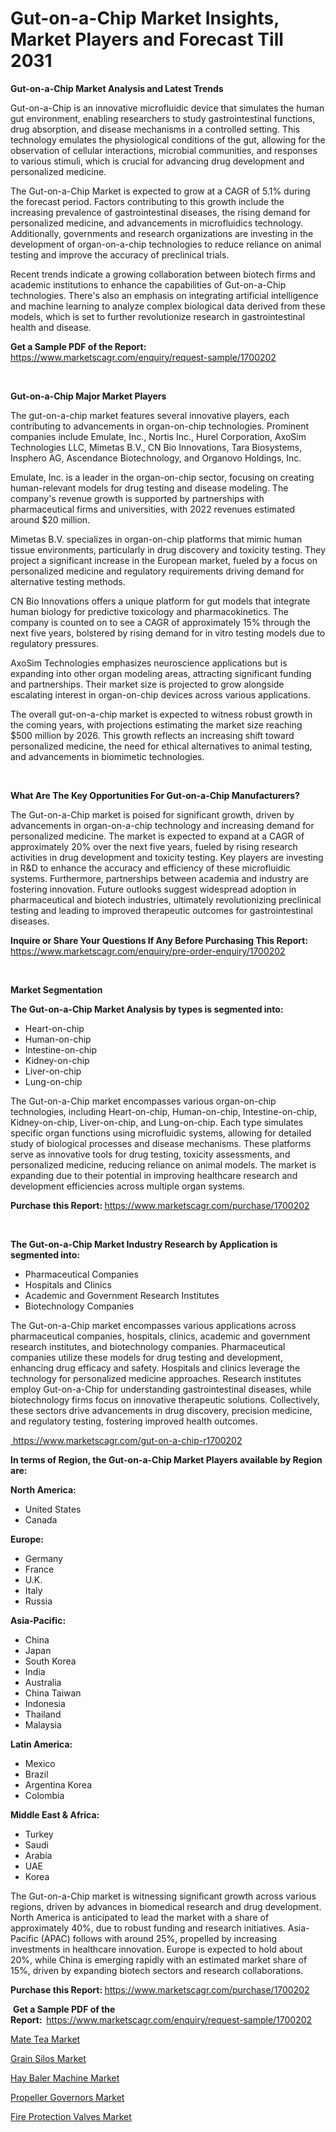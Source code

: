 <p><h1>Gut-on-a-Chip Market Insights, Market Players and Forecast Till 2031</h1></p><p><strong>Gut-on-a-Chip Market Analysis and Latest Trends</strong></p>
<p><p>Gut-on-a-Chip is an innovative microfluidic device that simulates the human gut environment, enabling researchers to study gastrointestinal functions, drug absorption, and disease mechanisms in a controlled setting. This technology emulates the physiological conditions of the gut, allowing for the observation of cellular interactions, microbial communities, and responses to various stimuli, which is crucial for advancing drug development and personalized medicine.</p><p>The Gut-on-a-Chip Market is expected to grow at a CAGR of 5.1% during the forecast period. Factors contributing to this growth include the increasing prevalence of gastrointestinal diseases, the rising demand for personalized medicine, and advancements in microfluidics technology. Additionally, governments and research organizations are investing in the development of organ-on-a-chip technologies to reduce reliance on animal testing and improve the accuracy of preclinical trials.</p><p>Recent trends indicate a growing collaboration between biotech firms and academic institutions to enhance the capabilities of Gut-on-a-Chip technologies. There's also an emphasis on integrating artificial intelligence and machine learning to analyze complex biological data derived from these models, which is set to further revolutionize research in gastrointestinal health and disease.</p></p>
<p><strong>Get a Sample PDF of the Report:&nbsp;</strong> <a href="https://www.marketscagr.com/enquiry/request-sample/1700202?utm_campaign=1126&utm_medium=2&utm_source=Github&utm_content=ia&utm_term=21102024&utm_id=gut-on-a-chip">https://www.marketscagr.com/enquiry/request-sample/1700202</a></p>
<p>&nbsp;</p>
<p><strong>Gut-on-a-Chip Major Market Players</strong></p>
<p><p>The gut-on-a-chip market features several innovative players, each contributing to advancements in organ-on-chip technologies. Prominent companies include Emulate, Inc., Nortis Inc., Hurel Corporation, AxoSim Technologies LLC, Mimetas B.V., CN Bio Innovations, Tara Biosystems, Insphero AG, Ascendance Biotechnology, and Organovo Holdings, Inc. </p><p>Emulate, Inc. is a leader in the organ-on-chip sector, focusing on creating human-relevant models for drug testing and disease modeling. The company's revenue growth is supported by partnerships with pharmaceutical firms and universities, with 2022 revenues estimated around $20 million. </p><p>Mimetas B.V. specializes in organ-on-chip platforms that mimic human tissue environments, particularly in drug discovery and toxicity testing. They project a significant increase in the European market, fueled by a focus on personalized medicine and regulatory requirements driving demand for alternative testing methods.</p><p>CN Bio Innovations offers a unique platform for gut models that integrate human biology for predictive toxicology and pharmacokinetics. The company is counted on to see a CAGR of approximately 15% through the next five years, bolstered by rising demand for in vitro testing models due to regulatory pressures.</p><p>AxoSim Technologies emphasizes neuroscience applications but is expanding into other organ modeling areas, attracting significant funding and partnerships. Their market size is projected to grow alongside escalating interest in organ-on-chip devices across various applications.</p><p>The overall gut-on-a-chip market is expected to witness robust growth in the coming years, with projections estimating the market size reaching $500 million by 2026. This growth reflects an increasing shift toward personalized medicine, the need for ethical alternatives to animal testing, and advancements in biomimetic technologies.</p></p>
<p>&nbsp;</p>
<p><strong>What Are The Key Opportunities For Gut-on-a-Chip Manufacturers?</strong></p>
<p><p>The Gut-on-a-Chip market is poised for significant growth, driven by advancements in organ-on-a-chip technology and increasing demand for personalized medicine. The market is expected to expand at a CAGR of approximately 20% over the next five years, fueled by rising research activities in drug development and toxicity testing. Key players are investing in R&D to enhance the accuracy and efficiency of these microfluidic systems. Furthermore, partnerships between academia and industry are fostering innovation. Future outlooks suggest widespread adoption in pharmaceutical and biotech industries, ultimately revolutionizing preclinical testing and leading to improved therapeutic outcomes for gastrointestinal diseases.</p></p>
<p><strong>Inquire or Share Your Questions If Any Before Purchasing This Report:</strong> <a href="https://www.marketscagr.com/enquiry/pre-order-enquiry/1700202?utm_campaign=1126&utm_medium=2&utm_source=Github&utm_content=ia&utm_term=21102024&utm_id=gut-on-a-chip">https://www.marketscagr.com/enquiry/pre-order-enquiry/1700202</a></p>
<p>&nbsp;</p>
<p><strong>Market Segmentation</strong></p>
<p><strong>The Gut-on-a-Chip Market Analysis by types is segmented into:</strong></p>
<p><ul><li>Heart-on-chip</li><li>Human-on-chip</li><li>Intestine-on-chip</li><li>Kidney-on-chip</li><li>Liver-on-chip</li><li>Lung-on-chip</li></ul></p>
<p><p>The Gut-on-a-Chip market encompasses various organ-on-chip technologies, including Heart-on-chip, Human-on-chip, Intestine-on-chip, Kidney-on-chip, Liver-on-chip, and Lung-on-chip. Each type simulates specific organ functions using microfluidic systems, allowing for detailed study of biological processes and disease mechanisms. These platforms serve as innovative tools for drug testing, toxicity assessments, and personalized medicine, reducing reliance on animal models. The market is expanding due to their potential in improving healthcare research and development efficiencies across multiple organ systems.</p></p>
<p><strong>Purchase this Report:&nbsp;</strong><a href="https://www.marketscagr.com/purchase/1700202?utm_campaign=1126&utm_medium=2&utm_source=Github&utm_content=ia&utm_term=21102024&utm_id=gut-on-a-chip">https://www.marketscagr.com/purchase/1700202</a></p>
<p>&nbsp;</p>
<p><strong>The Gut-on-a-Chip Market Industry Research by Application is segmented into:</strong></p>
<p><ul><li>Pharmaceutical Companies</li><li>Hospitals and Clinics</li><li>Academic and Government Research Institutes</li><li>Biotechnology Companies</li></ul></p>
<p><p>The Gut-on-a-Chip market encompasses various applications across pharmaceutical companies, hospitals, clinics, academic and government research institutes, and biotechnology companies. Pharmaceutical companies utilize these models for drug testing and development, enhancing drug efficacy and safety. Hospitals and clinics leverage the technology for personalized medicine approaches. Research institutes employ Gut-on-a-Chip for understanding gastrointestinal diseases, while biotechnology firms focus on innovative therapeutic solutions. Collectively, these sectors drive advancements in drug discovery, precision medicine, and regulatory testing, fostering improved health outcomes.</p></p>
<p><a href="https://www.marketscagr.com/gut-on-a-chip-r1700202?utm_campaign=1126&utm_medium=2&utm_source=Github&utm_content=ia&utm_term=21102024&utm_id=gut-on-a-chip">&nbsp;https://www.marketscagr.com/gut-on-a-chip-r1700202</a></p>
<p><strong>In terms of Region, the Gut-on-a-Chip Market Players available by Region are:</strong></p>
<p>
    <p> <strong> North America: </strong>
        <ul>
            <li>United States</li>
            <li>Canada</li>
        </ul>
        </p> 
    <p> <strong> Europe: </strong>
        <ul>
            <li>Germany</li>
            <li>France</li>
            <li>U.K.</li>
            <li>Italy</li>
            <li>Russia</li>
        </ul>
        </p> 
    <p> <strong> Asia-Pacific: </strong>
        <ul>
            <li>China</li>
            <li>Japan</li>
            <li>South Korea</li>
            <li>India</li>
            <li>Australia</li>
            <li>China Taiwan</li>
            <li>Indonesia</li>
            <li>Thailand</li>
            <li>Malaysia</li>
        </ul>
        </p> 
    <p> <strong> Latin America: </strong>
        <ul>
            <li>Mexico</li>
            <li>Brazil</li>
            <li>Argentina Korea</li>
            <li>Colombia</li>
        </ul>
        </p> 
    <p> <strong> Middle East & Africa: </strong>
        <ul>
            <li>Turkey</li>
            <li>Saudi</li>
            <li>Arabia</li>
            <li>UAE</li>
            <li>Korea</li>
        </ul>
    </p>
    </p>
<p><p>The Gut-on-a-Chip market is witnessing significant growth across various regions, driven by advances in biomedical research and drug development. North America is anticipated to lead the market with a share of approximately 40%, due to robust funding and research initiatives. Asia-Pacific (APAC) follows with around 25%, propelled by increasing investments in healthcare innovation. Europe is expected to hold about 20%, while China is emerging rapidly with an estimated market share of 15%, driven by expanding biotech sectors and research collaborations.</p></p>
<p><strong>Purchase this Report: </strong><a href="https://www.marketscagr.com/purchase/1700202?utm_campaign=1126&utm_medium=2&utm_source=Github&utm_content=ia&utm_term=21102024&utm_id=gut-on-a-chip">https://www.marketscagr.com/purchase/1700202</a></p>
<p>&nbsp;<strong>Get a Sample PDF of the Report:&nbsp;&nbsp;</strong><a href="https://www.marketscagr.com/enquiry/request-sample/1700202?utm_campaign=1126&utm_medium=2&utm_source=Github&utm_content=ia&utm_term=21102024&utm_id=gut-on-a-chip">https://www.marketscagr.com/enquiry/request-sample/1700202</a></p>
<p><strong></strong></p>
<p><p><a href="https://www.linkedin.com/pulse/mate-tea-sector-surge-76-growth-roadmap-2031-magnum-market-4upme?utm_campaign=1126&utm_medium=2&utm_source=Github&utm_content=ia&utm_term=21102024&utm_id=gut-on-a-chip">Mate Tea Market</a></p><p><a href="https://www.linkedin.com/pulse/grain-silos-market-pulse-129-expansion-blueprint-2024-2031-mibde?utm_campaign=1126&utm_medium=2&utm_source=Github&utm_content=ia&utm_term=21102024&utm_id=gut-on-a-chip">Grain Silos Market</a></p><p><a href="https://www.linkedin.com/pulse/deep-dive-hay-baler-machine-market-itstrends-segmentation-pevee?utm_campaign=1126&utm_medium=2&utm_source=Github&utm_content=ia&utm_term=21102024&utm_id=gut-on-a-chip">Hay Baler Machine Market</a></p><p><a href="https://www.linkedin.com/pulse/influencing-factors-propeller-governors-market-insights-growth-ucy9e?utm_campaign=1126&utm_medium=2&utm_source=Github&utm_content=ia&utm_term=21102024&utm_id=gut-on-a-chip">Propeller Governors Market</a></p><p><a href="https://www.linkedin.com/pulse/sustainability-trends-fire-protection-valves-industry-l2oje?utm_campaign=1126&utm_medium=2&utm_source=Github&utm_content=ia&utm_term=21102024&utm_id=gut-on-a-chip">Fire Protection Valves Market</a></p></p>